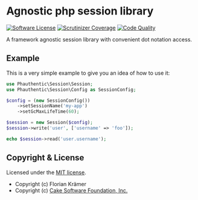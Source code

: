 # Agnostic php session library

[![Software License](https://img.shields.io/badge/license-MIT-brightgreen.svg?style=flat-square)](LICENSE)
[![Scrutinizer Coverage](https://img.shields.io/scrutinizer/coverage/g/Phauthentic/session/master.svg?style=flat-square)](https://scrutinizer-ci.com/g/Phauthentic/session/)
[![Code Quality](https://img.shields.io/scrutinizer/g/Phauthentic/session/master.svg?style=flat-square)](https://scrutinizer-ci.com/g/Phauthentic/session/)

A framework agnostic session library with convenient dot notation access.

## Example

This is a very simple example to give you an idea of how to use it:

```php
use Phauthentic\Session\Session;
use Phauthentic\Session\Config as SessionConfig;

$config = (new SessionConfig())
    ->setSessionName('my-app')
    ->setGcMaxLifeTime(60);

$session = new Session($config);
$session->write('user', ['username' => 'foo']);

echo $session->read('user.username');
```

## Copyright & License

Licensed under the [MIT license](LICENSE.txt).

* Copyright (c) Florian Krämer
* Copyright (c) [Cake Software Foundation, Inc.](https://cakefoundation.org)
